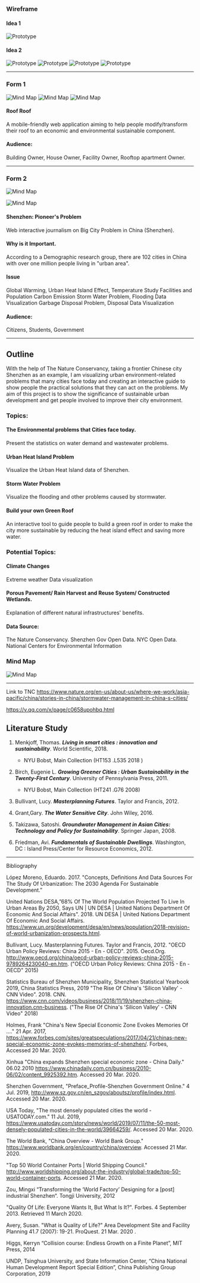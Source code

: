 ### Wireframe

#### Idea 1
![Prototype](https://github.com/shuvitRan/msdv-thesis/blob/master/prototype/wire1.jpg)

#### Idea 2
![Prototype](https://github.com/shuvitRan/msdv-thesis/blob/master/prototype/wire2_0.jpg)
![Prototype](https://github.com/shuvitRan/msdv-thesis/blob/master/prototype/wire2_1.jpg)
![Prototype](https://github.com/shuvitRan/msdv-thesis/blob/master/prototype/wire2_2.jpg)
![Prototype](https://github.com/shuvitRan/msdv-thesis/blob/master/prototype/wire2_3.jpg)

---

### Form 1
![Mind Map](https://github.com/shuvitRan/msdv-thesis/blob/master/Pics/roofroofPersona1.jpg)
![Mind Map](https://github.com/shuvitRan/msdv-thesis/blob/master/Pics/roofroof_1.png)
![Mind Map](https://github.com/shuvitRan/msdv-thesis/blob/master/Pics/RoofRoofDiagram.jpeg)

#### Roof Roof
A mobile-friendly web application aiming to help people modify/transform their roof to an economic and environmental sustainable component.

#### Audience: 
Building Owner, House Owner, Facility Owner, Rooftop apartment Owner.

___

### Form 2
![Mind Map](https://github.com/shuvitRan/msdv-thesis/blob/master/Pics/CityProblemDiagram.jpeg)

![Mind Map](https://github.com/shuvitRan/msdv-thesis/blob/master/Pics/landfill.jpg)

#### Shenzhen: Pioneer's Problem
Web interactive journalism on Big City Problem in China (Shenzhen). 

#### Why is it Important.
According to a Demographic research group, there are 102 cities in China with over one million people living in "urban area". 

#### Issue
Global Warming, Urban Heat Island Effect, Temperature Study
Facilities and Population
Carbon Emission
Storm Water Problem, Flooding Data Visualization
Garbage Disposal Problem, Disposal Data Visualization 

#### Audience: 
Citizens, Students, Government


___

## Outline
With the help of The Nature Conservancy, taking a frontier Chinese city Shenzhen as an example,  I am visualizing urban environment-related problems that many cities face today and creating an interactive guide to show people the practical solutions that they can act on the problems. My aim of this project is to show the significance of sustainable urban development and get people involved to improve their city environment.

### Topics:
#### The Environmental problems that Cities face today.
Present the statistics on water demand and wastewater problems.

#### Urban Heat Island Problem
Visualize the Urban Heat Island data of Shenzhen.

#### Storm Water Problem
Visualize the flooding and other problems caused by stormwater.

#### Build your own Green Roof
An interactive tool to guide people to build a green roof in order to make the city more sustainable by reducing the heat island effect and saving more water.   

### Potential Topics:   

#### Climate Changes
Extreme weather Data visualization

#### Porous Pavement/ Rain Harvest and Reuse System/ Constructed Wetlands.
Explanation of different natural infrastructures' benefits.

#### Data Source:
The Nature Conservancy.
Shenzhen Gov Open Data.
NYC Open Data.
National Centers for Environmental Information  

### Mind Map
![Mind Map](https://github.com/shuvitRan/msdv-thesis/blob/master/outline/MindMap.png)
___

Link to TNC
https://www.nature.org/en-us/about-us/where-we-work/asia-pacific/china/stories-in-china/stormwater-management-in-china-s-cities/

https://v.qq.com/x/page/c0658upohbq.html

## Literature Study

1. Menkjoff, Thomas. *__Living in smart cities : innovation and sustainability__*. World Scientific, 2018.

    * NYU Bobst, Main Collection (HT153 .L535 2018 )

2. Birch, Eugenie L. *__Growing Greener Cities : Urban Sustainability in the Twenty-First Century__*. University of Pennsylvania Press, 2011.

    * NYU Bobst, Main Collection  (HT241 .G76 2008)

3. Bullivant, Lucy. *__Masterplanning Futures__*. Taylor and Francis, 2012.

4. Grant,Gary. *__The Water Sensitive City__*. John Wiley, 2016.

5. Takizawa, Satoshi. *__Groundwater Management in Asian Cities: Technology and Policy for Sustainability__*. Springer Japan, 2008.

6. Friedman, Avi. *__Fundamentals of Sustainable Dwellings__*. Washington, DC : Island Press/Center for Resource Economics, 2012.

---

Bibliography

López Moreno, Eduardo. 2017. "Concepts, Definitions And Data Sources For The Study Of Urbanization: The 2030 Agenda For Sustainable Development.”

United Nations DESA,”68% Of The World Population Projected To Live In Urban Areas By 2050, Says UN | UN DESA | United Nations Department Of Economic And Social Affairs". 2018. UN DESA | United Nations Department Of Economic And Social Affairs. https://www.un.org/development/desa/en/news/population/2018-revision-of-world-urbanization-prospects.html.

Bullivant, Lucy. Masterplanning Futures. Taylor and Francis, 2012.
"OECD Urban Policy Reviews: China 2015 - En - OECD". 2015. Oecd.Org. http://www.oecd.org/china/oecd-urban-policy-reviews-china-2015-9789264230040-en.htm.
("OECD Urban Policy Reviews: China 2015 - En - OECD" 2015)

Statistics Bureau of Shenzhen Municipality, Shenzhen Statistical Yearbook 2019, China Statistics Press, 2019
"The Rise Of China's 'Silicon Valley' - CNN Video". 2018. CNN. https://www.cnn.com/videos/business/2018/11/19/shenzhen-china-innovation.cnn-business.
("The Rise Of China's 'Silicon Valley' - CNN Video" 2018)

 Holmes, Frank "China's New Special Economic Zone Evokes Memories Of ...." 21 Apr. 2017, https://www.forbes.com/sites/greatspeculations/2017/04/21/chinas-new-special-economic-zone-evokes-memories-of-shenzhen/. Forbes, Accessed 20 Mar. 2020.


 Xinhua "China expands Shenzhen special economic zone - China Daily." 06.02.2010 https://www.chinadaily.com.cn/business/2010-06/02/content_9925392.htm. Accessed 20 Mar. 2020.

Shenzhen Government, "Preface_Profile-Shenzhen Government Online." 4 Jul. 2019, http://www.sz.gov.cn/en_szgov/aboutsz/profile/index.html. Accessed 20 Mar. 2020.

 USA Today, "The most densely populated cities the world - USATODAY.com." 11 Jul. 2019, https://www.usatoday.com/story/news/world/2019/07/11/the-50-most-densely-populated-cities-in-the-world/39664259/. Accessed 20 Mar. 2020.

The World Bank,  "China Overview - World Bank Group." https://www.worldbank.org/en/country/china/overview. Accessed 21 Mar. 2020.

 "Top 50 World Container Ports | World Shipping Council." http://www.worldshipping.org/about-the-industry/global-trade/top-50-world-container-ports. Accessed 21 Mar. 2020.

Zou, Mingxi “Transforming the ‘World Factory’ Designing for a [post] industrial Shenzhen“. Tongji University, 2012


"Quality Of Life: Everyone Wants It, But What Is It?". Forbes. 4 September 2013. Retrieved 11 March 2020.

Avery, Susan. "What is Quality of Life?" Area Development Site and Facility Planning 41.7 (2007): 19-21. ProQuest. 21 Mar. 2020 .

Higgs, Kerryn “Collision course: Endless Growth on a Finite Planet”, MIT Press, 2014

UNDP, Tsinghua University, and State Information Center, “China National Human Development Report Special Edition”, China Publishing Group Corporation, 2019
